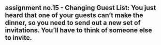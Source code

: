 ## assignment no.15 - Changing Guest List: You just heard that one of your guests can’t make the dinner, so you need to send out a new set of invitations. You’ll have to think of someone else to invite.
